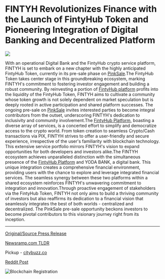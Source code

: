 # FINTYH Revolutionizes Finance with the Launch of FintyHub Token and Pioneering Integration of Digital Banking and Decentralized Platform

![](https://api.blockchainwire.io/uploads/CryptoHub/editor_image/9c54ba0e-326d-4af6-a0c7-13ec1259fb56.jpg)

With an operational Digital Bank and the FintyHub crypto service platform, FINTYH is set to embark on a new chapter with the highly anticipated FintyHub Token, currently in its pre-sale phase on [PinkSale](https://www.pinksale.finance/launchpad/0xff2e68A3B80C3cd23cC94655819Cd99794cfB3e4?chain=BSC).The FintyHub Token takes center stage in this groundbreaking ecosystem, marking FINTYH's commitment to fostering investor engagement and building a robust community. By reinvesting a portion of [FintyHub platform](https://www.fintyhub.com/) profits into the liquidity of the FintyHub Token, FINTYH aims to cultivate a community whose token growth is not solely dependent on market speculation but is deeply rooted in active participation and shared platform successes. The ongoing pre-sale on [PinkSale](https://www.pinksale.finance/launchpad/0xff2e68A3B80C3cd23cC94655819Cd99794cfB3e4?chain=BSC) invites interested parties to become integral contributors from the outset, underscoring FINTYH's dedication to inclusivity and community involvement.The [FintyHub Platform](https://www.fintyhub.com/), boasting a diverse array of services, is a concerted effort to simplify and democratize access to the crypto world. From token creation to seamless Crypto/Cash transactions via PIX, FINTYH strives to offer a user-friendly and secure experience, irrespective of the user's familiarity with blockchain technology. This extensive service portfolio mirrors FINTYH's vision to expand opportunities for both developers and investors alike.The FINTYH ecosystem achieves unparalleled distinction with the simultaneous presence of the [FintyHub Platform](https://www.fintyhub.com/) and YODA BANK, a digital bank. This unique integration creates a comprehensive financial environment, providing users with the chance to explore and leverage integrated financial services. The seamless synergy between these two platforms within a shared ecosystem reinforces FINTYH's unwavering commitment to integration and innovation.Through proactive engagement of stakeholders via the FintyHub Token, FINTYH not only aims to build a thriving community of investors but also reaffirms its dedication to a financial vision that seamlessly integrates the best of both worlds - centralized and decentralized. The PinkSale pre-sale opportunity beckons investors to become pivotal contributors to this visionary journey right from its inception. 

---

[Original/Source Press Release](https://blockchainwire.io/press-release/fintyh-revolutionizes-finance-with-the-launch-of-fintyhub-token-and-pioneering-integration-of-digital-banking-and-decentralized-platform)
                    

[Newsramp.com TLDR](https://newsramp.com/curated-news/fintyh-launches-fintyhub-token-pre-sale-on-pinksale/4f9037a40720b197d6bdb0b8546982fc) 


Pickup - [citybuzz.co](https://citybuzz.co/2024/01/11/fintyh-unveils-fintyhub-token-and-pioneering-fusion-of-digital-banking-and-decentralized-finance)
 



[Reddit Post](https://www.reddit.com/r/CryptoNewsInfo/comments/1avdql1/fintyh_launches_fintyhub_token_presale_on_pinksale/) 



![Blockchain Registration](https://cdn.newsramp.app/blockchainwire/qrcode/242/11/sagem8YE.webp)